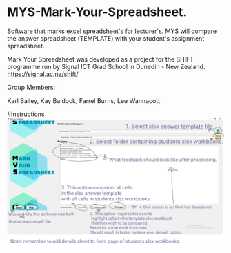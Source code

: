 # MYS-Mark-Your-Spreadsheet.
Software that marks excel spreadsheet's for lecturer's. MYS will compare the answer spreadsheet (TEMPLATE) with your student's assignment spreadsheet. 

Mark Your Spreadsheet was developed as a project for the SHIFT programme run by Signal ICT Grad School in Dunedin - New Zealand.
https://signal.ac.nz/shift/

Group Members:

Karl Bailey, Kay Baldock, Farrel Burns, Lee Wannacott

#Instructions
![Screenshot](https://github.com/LeeWannacott/MYS-Mark-Your-Spreadsheet/blob/master/Mark-Your-Spreadsheet%20instructions.png)


